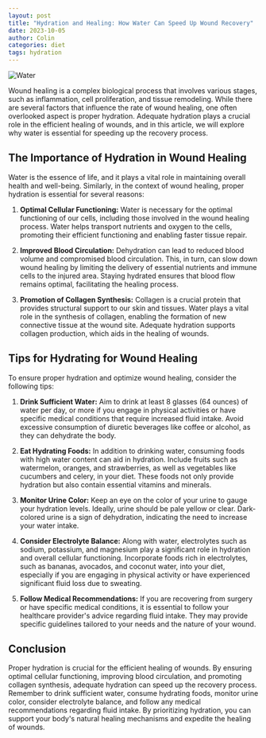```yaml
---
layout: post
title: "Hydration and Healing: How Water Can Speed Up Wound Recovery"
date: 2023-10-05
author: Colin
categories: diet
tags: hydration
---
```


![Water](https://source.unsplash.com/1600x900/?water) 

Wound healing is a complex biological process that involves various stages, such as inflammation, cell proliferation, and tissue remodeling. While there are several factors that influence the rate of wound healing, one often overlooked aspect is proper hydration. Adequate hydration plays a crucial role in the efficient healing of wounds, and in this article, we will explore why water is essential for speeding up the recovery process.

## The Importance of Hydration in Wound Healing

Water is the essence of life, and it plays a vital role in maintaining overall health and well-being. Similarly, in the context of wound healing, proper hydration is essential for several reasons:

1. **Optimal Cellular Functioning:** Water is necessary for the optimal functioning of our cells, including those involved in the wound healing process. Water helps transport nutrients and oxygen to the cells, promoting their efficient functioning and enabling faster tissue repair.

2. **Improved Blood Circulation:** Dehydration can lead to reduced blood volume and compromised blood circulation. This, in turn, can slow down wound healing by limiting the delivery of essential nutrients and immune cells to the injured area. Staying hydrated ensures that blood flow remains optimal, facilitating the healing process.

3. **Promotion of Collagen Synthesis:** Collagen is a crucial protein that provides structural support to our skin and tissues. Water plays a vital role in the synthesis of collagen, enabling the formation of new connective tissue at the wound site. Adequate hydration supports collagen production, which aids in the healing of wounds.

## Tips for Hydrating for Wound Healing

To ensure proper hydration and optimize wound healing, consider the following tips:

1. **Drink Sufficient Water:** Aim to drink at least 8 glasses (64 ounces) of water per day, or more if you engage in physical activities or have specific medical conditions that require increased fluid intake. Avoid excessive consumption of diuretic beverages like coffee or alcohol, as they can dehydrate the body.

2. **Eat Hydrating Foods:** In addition to drinking water, consuming foods with high water content can aid in hydration. Include fruits such as watermelon, oranges, and strawberries, as well as vegetables like cucumbers and celery, in your diet. These foods not only provide hydration but also contain essential vitamins and minerals.

3. **Monitor Urine Color:** Keep an eye on the color of your urine to gauge your hydration levels. Ideally, urine should be pale yellow or clear. Dark-colored urine is a sign of dehydration, indicating the need to increase your water intake.

4. **Consider Electrolyte Balance:** Along with water, electrolytes such as sodium, potassium, and magnesium play a significant role in hydration and overall cellular functioning. Incorporate foods rich in electrolytes, such as bananas, avocados, and coconut water, into your diet, especially if you are engaging in physical activity or have experienced significant fluid loss due to sweating.

5. **Follow Medical Recommendations:** If you are recovering from surgery or have specific medical conditions, it is essential to follow your healthcare provider's advice regarding fluid intake. They may provide specific guidelines tailored to your needs and the nature of your wound.

## Conclusion

Proper hydration is crucial for the efficient healing of wounds. By ensuring optimal cellular functioning, improving blood circulation, and promoting collagen synthesis, adequate hydration can speed up the recovery process. Remember to drink sufficient water, consume hydrating foods, monitor urine color, consider electrolyte balance, and follow any medical recommendations regarding fluid intake. By prioritizing hydration, you can support your body's natural healing mechanisms and expedite the healing of wounds.